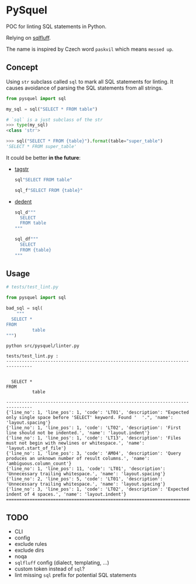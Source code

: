 # PySquel

POC for linting SQL statements in Python.

Relying on [sqlfluff](https://sqlfluff.com/).

The name is inspired by Czech word `paskvil` which means `messed up`.

## Concept

Using `str` subclass called `sql` to mark all SQL statements for linting.
It causes avoidance of parsing the SQL statements from all strings.

```python
from pysquel import sql

my_sql = sql("SELECT * FROM table")

# `sql` is a just subclass of the str
>>> type(my_sql)
<class 'str'>

>>> sql("SELECT * FROM {table}").format(table="super_table")
'SELECT * FROM super_table'
```

It could be better **in the future**:
* [tagstr](https://discuss.python.org/t/allow-for-arbitrary-string-prefix-of-strings/19740)
  ```python
  sql"SELECT FROM table"
  
  sql_f"SELECT FROM {table}"
  ```
* [dedent](https://discuss.python.org/t/d-string-vs-str-dedent/35907)
  ```python
  sql_d"""
    SELECT 
    FROM table
  """

  sql_df"""
    SELECT 
    FROM {table}
  """
  ```

## Usage

```python
# tests/test_lint.py

from pysquel import sql

bad_sql = sql(
    """
  SELECT * 
FROM 
          table
""")
```

`python src/pysquel/linter.py`

```
tests/test_lint.py :
--------------------------------------------------------------------------------


  SELECT * 
FROM 
          table

--------------------------------------------------------------------------------
{'line_no': 1, 'line_pos': 1, 'code': 'LT01', 'description': "Expected only single space before 'SELECT' keyword. Found '  '.", 'name': 'layout.spacing'}
{'line_no': 1, 'line_pos': 1, 'code': 'LT02', 'description': 'First line should not be indented.', 'name': 'layout.indent'}
{'line_no': 1, 'line_pos': 1, 'code': 'LT13', 'description': 'Files must not begin with newlines or whitespace.', 'name': 'layout.start_of_file'}
{'line_no': 1, 'line_pos': 3, 'code': 'AM04', 'description': 'Query produces an unknown number of result columns.', 'name': 'ambiguous.column_count'}
{'line_no': 1, 'line_pos': 11, 'code': 'LT01', 'description': 'Unnecessary trailing whitespace.', 'name': 'layout.spacing'}
{'line_no': 2, 'line_pos': 5, 'code': 'LT01', 'description': 'Unnecessary trailing whitespace.', 'name': 'layout.spacing'}
{'line_no': 3, 'line_pos': 1, 'code': 'LT02', 'description': 'Expected indent of 4 spaces.', 'name': 'layout.indent'}
================================================================================
```

## TODO
* CLI
* config
* exclude rules
* exclude dirs
* noqa
* `sqlfluff` config (dialect, templating, ...)
* custom token instead of `sql`?
* lint missing `sql` prefix for potential SQL statements
